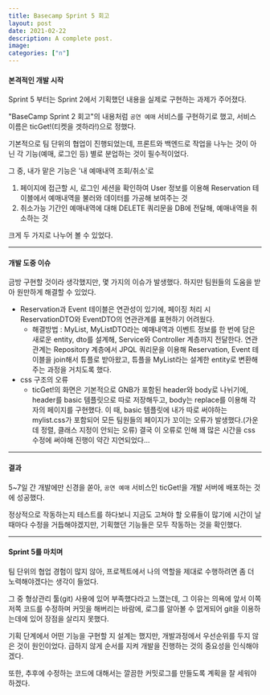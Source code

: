 ```yaml
---
title: Basecamp Sprint 5 회고
layout: post
date: 2021-02-22
description: A complete post.
image: 
categories: ["n"]
---
```



#### 본격적인 개발 시작

Sprint 5 부터는 Sprint 2에서 기획했던 내용을 실제로 구현하는 과제가 주어졌다.

"BaseCamp Sprint 2 회고"의 내용처럼  `공연 예매` 서비스를 구현하기로 했고, 서비스 이름은 ticGet!(티켓을 겟하라!)으로 정했다.

기본적으로 팀 단위의 협업이 진행되었는데, 프론트와 백엔드로 작업을 나누는 것이 아닌 각 기능(예매, 로그인 등) 별로 분업하는 것이 필수적이었다.

그 중, 내가 맡은 기능은 '내 예매내역 조회/취소'로

1. 페이지에 접근할 시, 로그인 세션을 확인하여 User 정보를 이용해 Reservation 테이블에서 예매내역을 불러와 데이터를 가공해 보여주는 것
2. 취소가능 기간인 예매내역에 대해 DELETE 쿼리문을 DB에 전달해, 예매내역을 취소하는 것

크게 두 가지로 나누어 볼 수 있었다.



---



#### 개발 도중 이슈

금방 구현할 것이라 생각했지만, 몇 가지의 이슈가 발생했다. 하지만 팀원들의 도움을 받아 원만하게 해결할 수 있었다.

- Reservation과 Event 테이블은 연관성이 있기에, 페이징 처리 시 ReservationDTO와 EventDTO의 연관관계를 표현하기 어려웠다.
  - 해결방법 : MyList, MyListDTO라는 예매내역과 이벤트 정보를 한 번에 담은 새로운 entity, dto를 설계해, Service와 Controller 계층까지 전달한다. 연관관계는 Repository 계층에서 JPQL 쿼리문을 이용해 Reservation, Event 테이블을 join해서 튜플로 받아왔고, 튜플을 MyList라는  설계한 entity로 변환해주는 과정을 거치도록 했다.
- css 구조의 오류
  - ticGet!의 화면은 기본적으로 GNB가 포함된 header와 body로 나뉘기에, header를 basic 템플릿으로 따로 저장해두고, body는 replace를 이용해 각자의 페이지를 구현했다. 이 때, basic 템플릿에 내가 따로 써야하는 mylist.css가 포함되어 모든 팀원들의 페이지가 꼬이는 오류가 발생했다.(가운데 정렬, 클래스 지정이 안되는 오류) 결국 이 오류로 인해 꽤 많은 시간을 css 수정에 써야해 진행이 약간 지연되었다...



---



#### 결과

5~7일 간 개발에만 신경을 쏟아,  `공연 예매` 서비스인 ticGet!을 개발 서버에 배포하는 것에 성공했다.

정상적으로 작동하는지 테스트를 하다보니 지금도 고쳐야 할 오류들이 많기에 시간이 날 때마다 수정을 거듭해야겠지만, 기획했던 기능들은 모두 작동하는 것을 확인했다.



---



#### Sprint 5를 마치며

팀 단위의 협업 경험이 많지 않아, 프로젝트에서 나의 역할을 제대로 수행하려면 좀 더 노력해야겠다는 생각이 들었다.

그 중 형상관리 툴(git) 사용에 있어 부족했다라고 느꼈는데, 그 이유는 의욕에 앞서 이쪽저쪽 코드를 수정하며 커밋을 해버리는 바람에, 로그를 알아볼 수 없게되어 git을 이용하는데에 있어 장점을 살리지 못했다.

기획 단계에서 어떤 기능을 구현할 지 설계는 했지만, 개발과정에서 우선순위를 두지 않은 것이 원인이었다. 급하지 않게 순서를 지켜 개발을 진행하는 것의 중요성을 인식해야겠다.

또한, 추후에 수정하는 코드에 대해서는 깔끔한 커밋로그를 만들도록 계획을 잘 세워야하겠다.